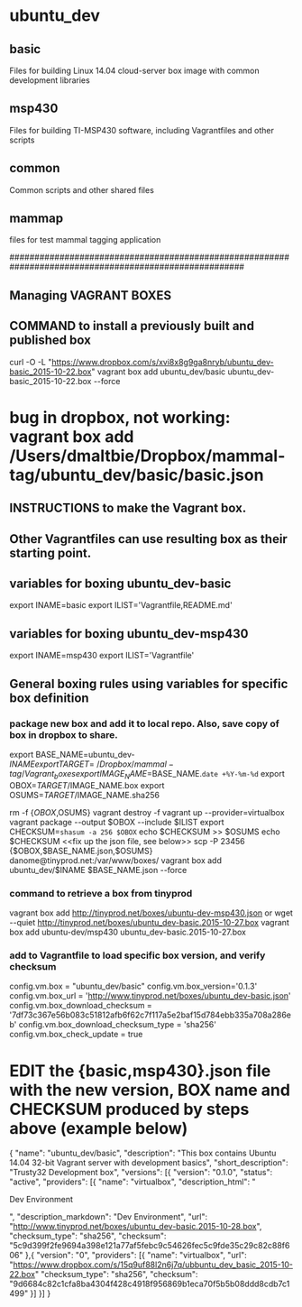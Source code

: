 # ubuntu_dev

## basic
Files for building Linux 14.04 cloud-server box image with common development libraries

## msp430
Files for building TI-MSP430 software, including Vagrantfiles and other scripts

## common
Common scripts and other shared files

## mammap
files for test mammal tagging application


#######################################################################################################
##
## Managing VAGRANT BOXES
##
## COMMAND to install a previously built and published box

curl -O -L "https://www.dropbox.com/s/xvi8x8g9ga8nryb/ubuntu_dev-basic_2015-10-22.box"
vagrant box add ubuntu_dev/basic ubuntu_dev-basic_2015-10-22.box --force

# bug in dropbox, not working: vagrant box add /Users/dmaltbie/Dropbox/mammal-tag/ubuntu_dev/basic/basic.json


## INSTRUCTIONS to make the Vagrant box. 
##  Other Vagrantfiles can use resulting box as their starting point.

## variables for boxing ubuntu_dev-basic
export INAME=basic
export ILIST='Vagrantfile,README.md'

## variables for boxing ubuntu_dev-msp430
export INAME=msp430
export ILIST='Vagrantfile'

## General boxing rules using variables for specific box definition
###  package new box and add it to local repo. Also, save copy of box in dropbox to share.
export BASE_NAME=ubuntu_dev-$INAME
export TARGET=~/Dropbox/mammal-tag/Vagrant_boxes
export IMAGE_NAME=$BASE_NAME.`date +%Y-%m-%d`
export OBOX=$TARGET/$IMAGE_NAME.box
export OSUMS=$TARGET/$IMAGE_NAME.sha256

rm -f {$OBOX,$OSUMS}
vagrant destroy -f
vagrant up --provider=virtualbox
vagrant package --output $OBOX --include $ILIST
export CHECKSUM=`shasum -a 256 $OBOX`
echo $CHECKSUM >> $OSUMS
echo $CHECKSUM
<<fix up the json file, see below>>
scp -P 23456 {$OBOX,$BASE_NAME.json,$OSUMS} danome@tinyprod.net:/var/www/boxes/
vagrant box add ubuntu_dev/$INAME $BASE_NAME.json --force

### command to retrieve a box from tinyprod
vagrant box add http://tinyprod.net/boxes/ubuntu-dev-msp430.json
or
wget --quiet http://tinyprod.net/boxes/ubuntu_dev-basic.2015-10-27.box
vagrant box add ubuntu-dev/msp430 ubuntu_dev-basic.2015-10-27.box

### add to Vagrantfile to load specific box version, and verify checksum
config.vm.box = "ubuntu_dev/basic"
config.vm.box_version='0.1.3'
config.vm.box_url = 'http://www.tinyprod.net/boxes/ubuntu_dev-basic.json'
config.vm.box_download_checksum = '7df73c367e56b083c51812afb6f62c7f117a5e2baf15d784ebb335a708a286eb'
config.vm.box_download_checksum_type = 'sha256'
config.vm.box_check_update = true


# EDIT the {basic,msp430}.json file with the new version, BOX name and CHECKSUM produced by steps above (example below)
{
	"name": "ubuntu_dev/basic",
	"description": "This box contains Ubuntu 14.04 32-bit Vagrant server with development basics",
	"short_description": "Trusty32 Development box",
	"versions": [{
		"version": "0.1.0",
		"status": "active",
		"providers": [{
				"name": "virtualbox",
				"description_html": "<p>Dev Environment</p>",
				"description_markdown": "Dev Environment",
				"url": "http://www.tinyprod.net/boxes/ubuntu_dev-basic.2015-10-28.box",
				"checksum_type": "sha256",
				"checksum": "5c9d399f2fe9694a398e121a77af5febc9c54626fec5c9fde35c29c82c88f606"
		},{
        "version": "0",
        "providers": [{
                "name": "virtualbox",
                "url": "https://www.dropbox.com/s/15q9uf88l2n6j7q/ubbuntu_dev_basic_2015-10-22.box"
                "checksum_type": "sha256",
                "checksum": "9d6684c82c1cfa8ba4304f428c4918f956869b1eca70f5b5b08ddd8cdb7c1499"
        }]
    }]
}
